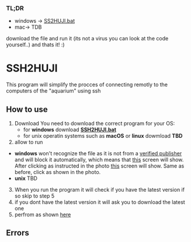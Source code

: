 ### TL;DR
* windows -> [SS2HUJI.bat](https://doc-0o-as-docs.googleusercontent.com/docs/securesc/arorg8enga3ef0mfanhfnf47ldegukum/0rrguhguduvc9otm6ejjd28kmt19l0bp/1648575450000/06237785502008613458/06237785502008613458/12kMNzA0ni-ZPmY90-o7Ewi08WHFqAkS7?e=download&ax=ACxEAsa4wY0-Hlp0sL8QilYX5YOdfeJgJXB3nK7DYsxG5TwVzi3IxaziFZRZa5pvn5UIR-A3FFFYJPMwL4A1tvdpQsLOYnV6rJZBsHmFpGFJcqTR1O2lZn5v-bRnXbQearVkBKr8GeHmDHf9ZVX6ZaRVMqyQzkoIdQN3cB435APa5Gu1aI5R0EgenyF-g52SH5Q-ga1_Vxsi1eZ-GyN7uMXtPD7LzhSFTFvH1iNyOy_oLXYFHlgX-0V24Wv6dJLPrtBO_49QGIJ32aWf9yF8lMG2hFP9CiAqhI0i7qgV-Pc8m3rEuNAmlJNtWGlaXlxE3uDpF1HmSzBwtnEEl3cE-xyVAN6gDRnq7NA1ilsAuYkRsEqsDnd4G7ZYrNORk17cKpHkvHutFvvNPJTtTQu1CSEbYc2PinZ0aaJnF2MSacJjHgPVLWo00rv4oWN0tS75Sfj8zrgaqxV2OOIkzcV4IIH_tpt43SuXyX6lhTZMyj17FQS5jNs2ug281naWXgOP4DEOV4yE-wDxc1bX4nNEulrz6XONleNlXDCQHIjC2IxxJPDW3o_7vGLPaIPpItHksVRugQRYyVXPdJuyBTLuIl8jXYTD6fRfpLtymqzgNNoYE8obHTKAZOcRN3oWTwI3HfW3s3eRxxhErQ1Ofsi2VgC2ctIKSOFXK4nWE5gdLyefk9BfUxnzGd70ueHkil_IS-55wNCpCOs0ZJIWtQ&authuser=0&nonce=beuav85vqv19c&user=06237785502008613458&hash=6i49hvka67mashrbbdetkkodq0uuacak)
* mac-> TDB

download the file and run it (its not a virus you can look at the code yourself..) and thats it! :)

# SSH2HUJI
This program will simplify the procces of connecting remotly to the computers of the "aquarium" using ssh
## How to use
 1. Download
	You need to download the correct program for your OS:
	* for **windows**  download **[SSH2HUJI.bat](https://doc-0o-as-docs.googleusercontent.com/docs/securesc/arorg8enga3ef0mfanhfnf47ldegukum/0rrguhguduvc9otm6ejjd28kmt19l0bp/1648575450000/06237785502008613458/06237785502008613458/12kMNzA0ni-ZPmY90-o7Ewi08WHFqAkS7?e=download&ax=ACxEAsa4wY0-Hlp0sL8QilYX5YOdfeJgJXB3nK7DYsxG5TwVzi3IxaziFZRZa5pvn5UIR-A3FFFYJPMwL4A1tvdpQsLOYnV6rJZBsHmFpGFJcqTR1O2lZn5v-bRnXbQearVkBKr8GeHmDHf9ZVX6ZaRVMqyQzkoIdQN3cB435APa5Gu1aI5R0EgenyF-g52SH5Q-ga1_Vxsi1eZ-GyN7uMXtPD7LzhSFTFvH1iNyOy_oLXYFHlgX-0V24Wv6dJLPrtBO_49QGIJ32aWf9yF8lMG2hFP9CiAqhI0i7qgV-Pc8m3rEuNAmlJNtWGlaXlxE3uDpF1HmSzBwtnEEl3cE-xyVAN6gDRnq7NA1ilsAuYkRsEqsDnd4G7ZYrNORk17cKpHkvHutFvvNPJTtTQu1CSEbYc2PinZ0aaJnF2MSacJjHgPVLWo00rv4oWN0tS75Sfj8zrgaqxV2OOIkzcV4IIH_tpt43SuXyX6lhTZMyj17FQS5jNs2ug281naWXgOP4DEOV4yE-wDxc1bX4nNEulrz6XONleNlXDCQHIjC2IxxJPDW3o_7vGLPaIPpItHksVRugQRYyVXPdJuyBTLuIl8jXYTD6fRfpLtymqzgNNoYE8obHTKAZOcRN3oWTwI3HfW3s3eRxxhErQ1Ofsi2VgC2ctIKSOFXK4nWE5gdLyefk9BfUxnzGd70ueHkil_IS-55wNCpCOs0ZJIWtQ&authuser=0&nonce=beuav85vqv19c&user=06237785502008613458&hash=6i49hvka67mashrbbdetkkodq0uuacak)** 
	* for unix operatin systems such as **macOS** or **linux** dowmload **TBD**
 2. allow to run
* **windows** won't recognize the file as it is not from a [verified publisher](https://docs.microsoft.com/en-us/azure/active-directory/develop/publisher-verification-overview) and will block it automatically, which means that [this](https://drive.google.com/file/d/1HjxKAkaky2p2qsgMe5aruNKIXg48kuzA/view?usp=sharing) screen will show. After clicking as instructed in the photo [this](https://drive.google.com/file/d/166RVmMn9wJhNPSsLN2bpM3AYZpIuEbxJ/view?usp=sharing) screen will show. Same as before, click as shown in the photo.
* **unix** TBD
 3. When you run the program it will check if you have the latest version if so skip to step 5
 4. if you dont have the latest version it will ask you to download the latest one
 5. perfrom as shown [here](https://drive.google.com/file/d/1ydj3n0TK4lVcsq9aA4B5LElmDrX4Vw4r/view?usp=sharing)

## Errors